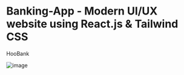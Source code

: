 # Banking-App - Modern UI/UX website using React.js & Tailwind CSS
HooBank

![image](https://user-images.githubusercontent.com/70794915/195313846-425ab955-1f41-44d8-b348-fa9ec7253e59.png)
